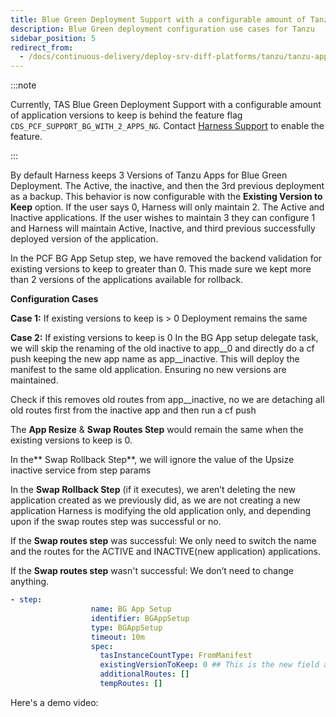 ```yaml
---
title: Blue Green Deployment Support with a configurable amount of Tanzu Applications to maintain
description: Blue Green deployment configuration use cases for Tanzu
sidebar_position: 5
redirect_from:
  - /docs/continuous-delivery/deploy-srv-diff-platforms/tanzu/tanzu-app-services-quickstart/#blue-green-deployment-support-with-a-configurable-amount-of-tanzu-applications-to-maintain
---
```


:::note

Currently, TAS Blue Green Deployment Support with a configurable amount of application versions to keep is behind the feature flag `CDS_PCF_SUPPORT_BG_WITH_2_APPS_NG`. Contact [Harness Support](mailto:support@harness.io) to enable the feature.

:::

By default Harness keeps 3 Versions of Tanzu Apps for Blue Green Deployment. The Active, the inactive, and then the 3rd previous deployment as a backup. This behavior is now configurable with the **Existing Version to Keep** option.  If the user says 0, Harness will only maintain 2. The Active and Inactive applications. If the user wishes to maintain 3 they can configure 1 and Harness will maintain Active, Inactive, and third previous successfully deployed version of the application. 

In the PCF BG App Setup step, we have removed the backend validation for existing versions to keep to greater than 0. This made sure we kept more than 2 versions of the applications available for rollback.

**Configuration Cases**

**Case 1:** If existing versions to keep is > 0
Deployment remains the same

**Case 2:** If existing versions to keep is 0
In the BG App setup delegate task, we will skip the renaming of the old inactive to app__0 and directly do a cf push keeping the new app name as app__inactive. This will deploy the manifest to the same old application. Ensuring no new versions are maintained. 

Check if this removes old routes from app__inactive, no we are detaching all old routes first from the inactive app and then run a cf push

The **App Resize** & **Swap Routes Step** would remain the same when the existing versions to keep is 0. 

In the** Swap Rollback Step**, we will ignore the value of the Upsize inactive service from step params

In the **Swap Rollback Step** (if it executes), we aren’t deleting the new application created as we previously did, as we are not creating a new application Harness is modifying the old application only, and depending upon if the swap routes step was successful or no.

If the **Swap routes step** was successful: We only need to switch the name and the routes for the ACTIVE and INACTIVE(new application) applications.

If the **Swap routes step** wasn't successful: We don’t need to change anything. 


```YAML
- step:
                  name: BG App Setup
                  identifier: BGAppSetup
                  type: BGAppSetup
                  timeout: 10m
                  spec:
                    tasInstanceCountType: FromManifest
                    existingVersionToKeep: 0 ## This is the new field added to specify how many versions we keep
                    additionalRoutes: []
                    tempRoutes: []
```

Here's a demo video:  

<!-- Video:
https://www.loom.com/share/5533c4832652403bac6ef06c5c926c2b?sid=11f56157-d01f-4915-ba88-5c269087615a-->
<DocVideo src="https://www.loom.com/share/5533c4832652403bac6ef06c5c926c2b?sid=11f56157-d01f-4915-ba88-5c269087615a" />
